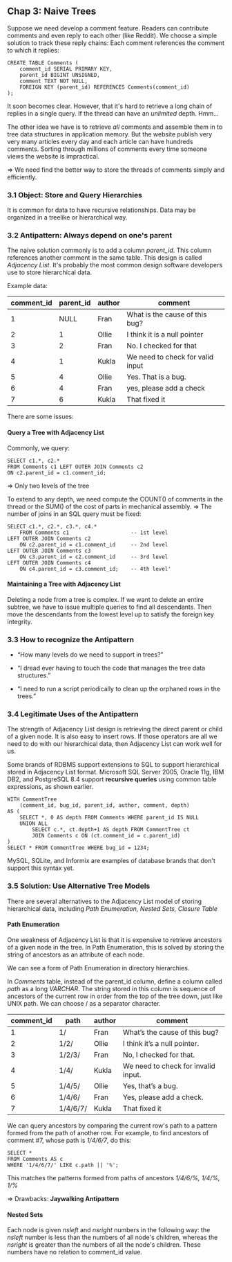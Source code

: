 ## Chap 3: Naive Trees

Suppose we need develop a comment feature. Readers can contribute comments and even reply to each other (like Reddit). We choose a simple solution to track these reply chains: Each comment references the comment to which it replies:
```
CREATE TABLE Comments (
    comment_id SERIAL PRIMARY KEY,
    parent_id BIGINT UNSIGNED,
    comment TEXT NOT NULL,
    FOREIGN KEY (parent_id) REFERENCES Comments(comment_id)
);
```

It soon becomes clear. However, that it's hard to retrieve a long chain of replies in a single query. If the thread can have an *unlimited* depth. Hmm...

The other idea we have is to retrieve *all* comments and assemble them in to tree data structures in application memory. But the website publish very very many articles every day and each article can have hundreds comments. Sorting through millions of comments every time someone views the website is impractical.

=> We need find the better way to store the threads of comments simply and efficiently.

### 3.1 Object: Store and Query Hierarchies
It is common for data to have recursive relationships. Data may be organized in a treelike or hierarchical way.

### 3.2 Antipattern: Always depend on one's parent
The naive solution commonly is to add a column *parent_id*. This column references another comment in the same table. This design is called *Adjacency List*. It's probably the most common design software developers use to store hierarchical data.

Example data:

| comment_id | parent_id | author | comment |
|------------|-----------|--------|---------|
| 1 | NULL | Fran | What is the cause of this bug? |
| 2 | 1 | Ollie | I think it is a null pointer |
| 3 | 2 | Fran | No. I checked for that |
| 4 | 1 | Kukla | We need to check for valid input |
| 5 | 4 | Ollie | Yes. That is a bug. |
| 6 | 4 | Fran | yes, please add a check |
| 7 | 6 | Kukla | That fixed it |


There are some issues:
#### Query a Tree with Adjacency List
Commonly, we query:
```
SELECT c1.*, c2.*
FROM Comments c1 LEFT OUTER JOIN Comments c2
ON c2.parent_id = c1.comment_id;
```
=> Only two levels of the tree

To extend to any depth, we need compute the COUNT() of comments in the thread or the SUM() of the cost of parts in mechanical assembly.
=> The number of joins in an SQL query must be fixed:
```
SELECT c1.*, c2.*, c3.*, c4.*
	FROM Comments c1 					-- 1st level
LEFT OUTER JOIN Comments c2
	ON c2.parent_id = c1.comment_id 	-- 2nd level
LEFT OUTER JOIN Comments c3
	ON c3.parent_id = c2.comment_id 	-- 3rd level
LEFT OUTER JOIN Comments c4
	ON c4.parent_id = c3.comment_id; 	-- 4th level'
```

#### Maintaining a Tree with Adjacency List

Deleting a node from a tree is complex. If we want to delete an entire subtree, we have to issue multiple queries to find all descendants. Then move the descendants from the lowest level up to satisfy the foreign key integrity.


### 3.3 How to recognize the Antipattern

* “How many levels do we need to support in trees?”

* “I dread ever having to touch the code that manages the tree data
structures.”

* “I need to run a script periodically to clean up the orphaned rows
in the trees.”

### 3.4 Legitimate Uses of the Antipattern

The strength of Adjacency List design is retrieving the direct parent or child of a given node. It is also easy to insert rows. If those operators are all we need to do with our hierarchical data, then Adjacency List can work well for us.

Some brands of RDBMS support extensions to SQL to support hierarchical stored in Adjacency List format. Microsoft SQL Server 2005, Oracle 11g, IBM DB2, and PostgreSQL 8.4 support **recursive queries** using common table expressions, as shown earlier.
```
WITH CommentTree
	(comment_id, bug_id, parent_id, author, comment, depth)
AS (
	SELECT *, 0 AS depth FROM Comments WHERE parent_id IS NULL
	UNION ALL
		SELECT c.*, ct.depth+1 AS depth FROM CommentTree ct
		JOIN Comments c ON (ct.comment_id = c.parent_id)
)
SELECT * FROM CommentTree WHERE bug_id = 1234;
```

MySQL, SQLite, and Informix are examples of database brands that don't support this syntax yet.

### 3.5 Solution: Use Alternative Tree Models

There are several alternatives to the Adjacency List model of storing hierarchical data, including *Path Enumeration, Nested Sets, Closure Table*

#### Path Enumeration
One weakness of Adjacency List is that it is expensive to retrieve ancestors of a given node in the tree. In Path Enumeration, this is solved by storing the string of ancestors as an attribute of each node.

We can see a form of Path Enumeration in directory hierarchies.

In *Comments* table, instead of the parent_id column, define a column called *path* as a long *VARCHAR*. The string stored in this column is sequence of ancestors of the current row in order from the top of the tree down, just like UNIX path. We can choose / as a separator character.

| comment_id | path | author | comment|
|------------|------|--------|--------|
| 1 | 1/ | Fran | What’s the cause of this bug?|
| 2 | 1/2/ | Ollie | I think it’s a null pointer. |
| 3 | 1/2/3/ | Fran | No, I checked for that. |
| 4 | 1/4/ | Kukla | We need to check for invalid input. |
| 5 | 1/4/5/ | Ollie | Yes, that’s a bug.|
| 6 | 1/4/6/ | Fran | Yes, please add a check.|
| 7 | 1/4/6/7/ | Kukla | That fixed it|

We can query ancestors by comparing the current row's path to a pattern formed from the path of another row. For example, to find ancestors of comment #7, whose path is *1/4/6/7*, do this:
```
SELECT *
FROM Comments AS c
WHERE '1/4/6/7/' LIKE c.path || '%';
```
This matches the patterns formed from paths of ancestors *1/4/6/%, 1/4/%, 1/%*

=> Drawbacks: **Jaywalking Antipattern**

#### Nested Sets

Each node is given *nsleft* and *nsright* numbers in the following way: the *nsleft* number is less than the numbers of all node's children, whereas the *nsright* is greater than the numbers of all the node's children. These numbers have no relation to comment_id value.



















